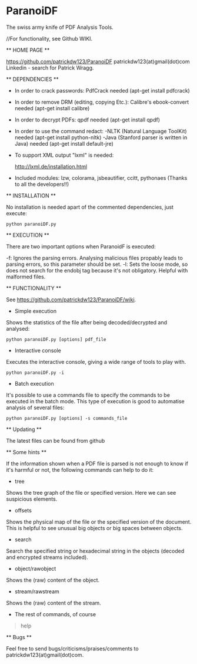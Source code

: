 ParanoiDF
=========

The swiss army knife of PDF Analysis Tools. 

//For functionality, see Github WIKI.

** HOME PAGE **

https://github.com/patrickdw123/ParanoiDF
patrickdw123(at)gmail(dot)com
Linkedin - search for Patrick Wragg.

** DEPENDENCIES **

- In order to crack passwords: PdfCrack needed (apt-get install pdfcrack)
- In order to remove DRM (editing, copying Etc.): Calibre's ebook-convert needed (apt-get install calibre)
- In order to decrypt PDFs: qpdf needed (apt-get install qpdf)
- In order to use the command redact: 
	-NLTK (Natural Language ToolKit) needed (apt-get install python-nltk)
	-Java (Stanford parser is written in Java) needed (apt-get install default-jre)

- To support XML output "lxml" is needed:

    http://lxml.de/installation.html
    
- Included modules: lzw, colorama, jsbeautifier, ccitt, pythonaes (Thanks to all the developers!!)


** INSTALLATION **

No installation is needed apart of the commented dependencies, just execute:

	python paranoiDF.py

** EXECUTION **

There are two important options when ParanoidF is executed:

-f: Ignores the parsing errors. Analysing malicious files propably leads to parsing errors, so this parameter should be set.
-l: Sets the loose mode, so does not search for the endobj tag because it's not obligatory. Helpful with malformed files.

** FUNCTIONALITY **

See https://github.com/patrickdw123/ParanoiDF/wiki.

* Simple execution

Shows the statistics of the file after being decoded/decrypted and analysed:

    python paranoiDF.py [options] pdf_file



* Interactive console

Executes the interactive console, giving a wide range of tools to play with.

    python paranoiDF.py -i 



* Batch execution

It's possible to use a commands file to specify the commands to be executed in the batch mode. This type of execution is good to automatise analysis of several files:

    python paranoiDF.py [options] -s commands_file 



** Updating **

The latest files can be found from github



** Some hints **

If the information shown when a PDF file is parsed is not enough to know if it's harmful or not, the following commands can help to do it:

* tree

Shows the tree graph of the file or specified version. Here we can see suspicious elements.


* offsets 

Shows the physical map of the file or the specified version of the document. This is helpful to see unusual big objects or big spaces between objects.


* search

Search the specified string or hexadecimal string in the objects (decoded and encrypted streams included).


* object/rawobject

Shows the (raw) content of the object.


* stream/rawstream

Shows the (raw) content of the stream.


* The rest of commands, of course

> help




** Bugs **

Feel free to send bugs/criticisms/praises/comments to patrickdw123(at)gmail(dot)com.
